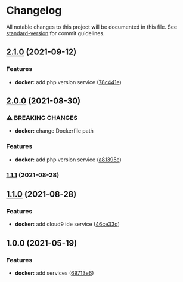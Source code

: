 # Changelog

All notable changes to this project will be documented in this file. See [standard-version](https://github.com/conventional-changelog/standard-version) for commit guidelines.

## [2.1.0](https://github.com/darkjinnee/web-stack/compare/v2.0.0...v2.1.0) (2021-09-12)


### Features

* **docker:** add php version service ([78c441e](https://github.com/darkjinnee/web-stack/commit/78c441e114630ecb695d9a9c044798a5e75eaac3))

## [2.0.0](https://github.com/darkjinnee/web-stack/compare/v1.1.1...v2.0.0) (2021-08-30)


### ⚠ BREAKING CHANGES

* **docker:** change Dockerfile path

### Features

* **docker:** add php version service ([a81395e](https://github.com/darkjinnee/web-stack/commit/a81395e89d34ad111a14dbdc573fc46e61dbe34a))

### [1.1.1](https://github.com/darkjinnee/web-stack/compare/v1.1.0...v1.1.1) (2021-08-28)

## [1.1.0](https://github.com/darkjinnee/web-stack/compare/v1.0.0...v1.1.0) (2021-08-28)


### Features

* **docker:** add cloud9 ide service ([46ce33d](https://github.com/darkjinnee/web-stack/commit/46ce33dfd59655c37d85e34ef6b45224d8bf3f82))

## 1.0.0 (2021-05-19)


### Features

* **docker:** add services ([69713e6](https://github.com/darkjinnee/web-stack/commit/69713e6ac1ea00f8694f6e13754f677af7050c20))
